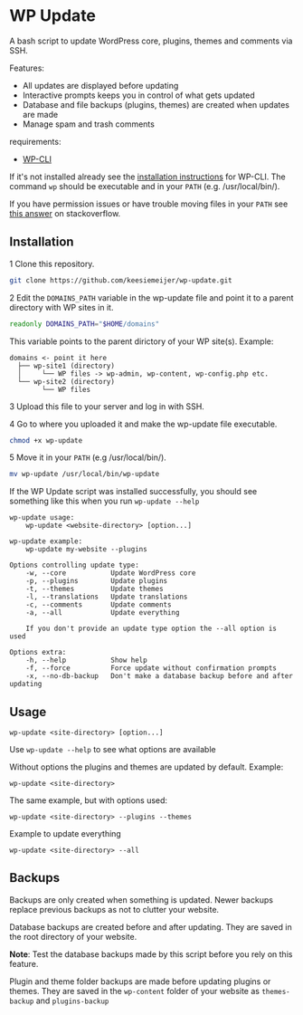 # WP Update

A bash script to update WordPress core, plugins, themes and comments via SSH.

Features:

* All updates are displayed before updating
* Interactive prompts keeps you in control of what gets updated
* Database and file backups (plugins, themes) are created when updates are made
* Manage spam and trash comments

requirements:

* [WP-CLI](http://wp-cli.org/)

If it's not installed already see the [installation instructions](http://wp-cli.org/#installing) for WP-CLI. The command `wp` should be executable and in your `PATH` (e.g. /usr/local/bin/). 

If you have permission issues or have trouble moving files in your `PATH` see [this answer](https://stackoverflow.com/a/14650235) on stackoverflow.

## Installation

1 Clone this repository.

```bash
git clone https://github.com/keesiemeijer/wp-update.git
```

2 Edit the `DOMAINS_PATH` variable in the wp-update file and point it to a parent directory with WP sites in it.

```bash
readonly DOMAINS_PATH="$HOME/domains"
```

This variable points to the parent dirictory of your WP site(s).
Example:

```
domains <- point it here 
  ├── wp-site1 (directory)
  │     └── WP files -> wp-admin, wp-content, wp-config.php etc.
  └── wp-site2 (directory)
        └── WP files
```

3 Upload this file to your server and log in with SSH.

4 Go to where you uploaded it and make the wp-update file executable.

```bash
chmod +x wp-update
```

5 Move it in your `PATH` (e.g /usr/local/bin/). 

```bash
mv wp-update /usr/local/bin/wp-update
```
If the WP Update script was installed successfully, you should see something like this when you run `wp-update --help`

```
wp-update usage:
	wp-update <website-directory> [option...]

wp-update example:
	wp-update my-website --plugins

Options controlling update type:
	-w, --core           Update WordPress core
	-p, --plugins        Update plugins
	-t, --themes         Update themes
	-l, --translations   Update translations
	-c, --comments       Update comments
	-a, --all            Update everything

	If you don't provide an update type option the --all option is used

Options extra:
	-h, --help           Show help
	-f, --force          Force update without confirmation prompts
	-x, --no-db-backup   Don't make a database backup before and after updating
```

## Usage

```
wp-update <site-directory> [option...]
```

Use `wp-update --help` to see what options are available

Without options the plugins and themes are updated by default.
Example:

```
wp-update <site-directory>
```

The same example, but with options used:

```
wp-update <site-directory> --plugins --themes
```

Example to update everything

```
wp-update <site-directory> --all
```

## Backups

Backups are only created when something is updated. Newer backups replace previous backups as not to clutter your website.

Database backups are created before and after updating. They are saved in the root directory of your website.

**Note**: Test the database backups made by this script before you rely on this feature.

Plugin and theme folder backups are made before updating plugins or themes. They are saved in the `wp-content` folder of your website as `themes-backup` and `plugins-backup`

